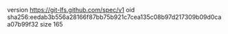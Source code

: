 version https://git-lfs.github.com/spec/v1
oid sha256:eedab3b556a28166f87bb75b921c7cea135c08b97d217309b09d0caa07b99f32
size 165
